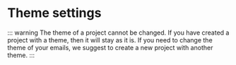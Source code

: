 # Theme settings

::: warning
The theme of a project cannot be changed. If you have created a project with a theme, then it will stay as it is. If you need to change the theme of your emails, we suggest to create a new project with another theme.
:::